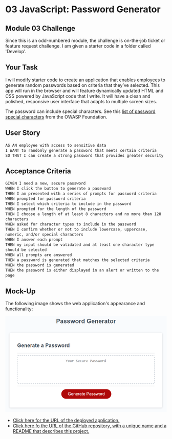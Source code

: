 # 03 JavaScript: Password Generator

## Module 03 Challenge
Since this is an odd-numbered module, the challenge is on-the-job ticket or feature request challenge. I am given a starter code in a folder called 'Develop'.

## Your Task

I will modify starter code to create an application that enables employees to generate random passwords based on criteria that they’ve selected. This app will run in the browser and will feature dynamically updated HTML and CSS powered by JavaScript code that I write. It will have a clean and polished, responsive user interface that adapts to multiple screen sizes.

The password can include special characters. See this [list of password special characters](https://www.owasp.org/index.php/Password_special_characters) from the OWASP Foundation.

## User Story

```
AS AN employee with access to sensitive data
I WANT to randomly generate a password that meets certain criteria
SO THAT I can create a strong password that provides greater security
```

## Acceptance Criteria

```
GIVEN I need a new, secure password
WHEN I click the button to generate a password
THEN I am presented with a series of prompts for password criteria
WHEN prompted for password criteria
THEN I select which criteria to include in the password
WHEN prompted for the length of the password
THEN I choose a length of at least 8 characters and no more than 128 characters
WHEN asked for character types to include in the password
THEN I confirm whether or not to include lowercase, uppercase, numeric, and/or special characters
WHEN I answer each prompt
THEN my input should be validated and at least one character type should be selected
WHEN all prompts are answered
THEN a password is generated that matches the selected criteria
WHEN the password is generated
THEN the password is either displayed in an alert or written to the page
```

## Mock-Up

The following image shows the web application's appearance and functionality:

![The Password Generator application displays a red button to "Generate Password".](./Assets/03-javascript-homework-demo.png)

* [Click here for the URL of the deployed application.](badrulborhanudin.github.io/password-generator)
* [Click here fo the URL of the GitHub repository, with a unique name and a README that describes this project.](https://github.com/badrulborhanudin/password-generator.git)